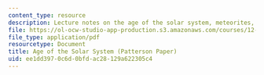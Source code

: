 ```yaml
---
content_type: resource
description: Lecture notes on the age of the solar system, meteorites, and the earth.
file: https://ol-ocw-studio-app-production.s3.amazonaws.com/courses/12-002-physics-and-chemistry-of-the-terrestrial-planets-fall-2008/ee1dd3970c6d0bfdac28129a622305c4_MIT12_002f08_lec7.pdf
file_type: application/pdf
resourcetype: Document
title: Age of the Solar System (Patterson Paper)
uid: ee1dd397-0c6d-0bfd-ac28-129a622305c4
---
```

